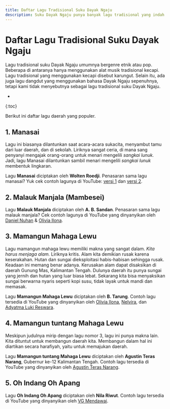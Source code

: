 ```yaml
---
title: Daftar Lagu Tradisional Suku Dayak Ngaju
description: Suku Dayak Ngaju punya banyak lagu tradisional yang indah.
---
```

# Daftar Lagu Tradisional Suku Dayak Ngaju

Lagu tradisional suku Dayak Ngaju umumnya bergenre etnik atau pop. Beberapa di antaranya hanya menggunakan alat musik tradisional kecapi. Lagu tradisional yang menggunakan kecapi disebut karungut. Selain itu, ada juga lagu dangdut yang menggunakan bahasa Dayak Ngaju sepenuhnya, tetapi kami tidak menyebutnya sebagai lagu tradisional suku Dayak Ngaju.

* 
{:toc}

Berikut ini daftar lagu daerah yang populer.

## 1. Manasai

Lagu ini biasanya dilantunkan saat acara-acara sukacita, menyambut tamu dari luar daerah, dan di sekolah. Liriknya sangat ceria, di mana sang penyanyi mengajak orang-orang untuk menari mengelili _sangkai lunuk._ Jadi, lagu Manasai dilantunkan sambil menari mengelili _sangkai lunuk_ membentuk lingkaran.

Lagu **Manasai** diciptakan oleh **Wolten Roedji**. Penasaran sama lagu manasai? Yuk cek contoh lagunya di YouTube: [versi 1](https://www.youtube.com/watch?v=O3xXLgIDIZs) dan [versi 2](https://www.youtube.com/watch?v=l1u-VKxMpC8).

## 2. Malauk Manjala (Mambesei)

Lagu **Malauk Manjala** diciptakan oleh **A. B. Sandan**. Penasaran sama lagu malauk manjala? Cek contoh lagunya di YouTube yang dinyanyikan oleh [Daniel Nuhan](https://www.youtube.com/watch?v=wuc-XsQa1bg) & [Olivia Ilona](https://www.youtube.com/watch?v=FLbvSfiQjv4).

## 3. Mamangun Mahaga Lewu

Lagu mamangun mahaga lewu memiliki makna yang sangat dalam. _Kita harus menjaga alam._ Liriknya kritis. Alam kita demikian rusak karena keserakahan. Hutan dan sungai dieksploitasi habis-habisan sehingga rusak. Keadaan ini memang benar adanya. Kerusakan alam dapat disaksikan di daerah Gunung Mas, Kalimantan Tengah. Dulunya daerah itu punya sungai yang jernih dan hutan yang luar biasa lebat. Sekarang kita bisa menyaksikan sungai berwarna nyaris seperti kopi susu, tidak layak untuk mandi dan memasak.

Lagu **Mamangun Mahaga Lewu** diciptakan oleh **B. Tarung**. Contoh lagu tersedia di YouTube yang dinyanyikan oleh [Olivia Ilona](https://www.youtube.com/watch?v=cWimIlYn-5E), [Nelvira](https://www.youtube.com/watch?v=oIRtxtM02OU), dan [Adyatma Luki Reswara](https://www.youtube.com/watch?v=lLjFtmb4OFk).

## 4. Mamangun tuntang Mahaga Lewu

Meskipun judulnya mirip dengan lagu nomor 3, lagu ini punya makna lain. Kita dituntut untuk membangun daerah kita. Membangun dalam hal ini diartikan secara harafiyah, yaitu untuk memajukan daerah.

Lagu **Mamangun tuntang Mahaga Lewu** diciptakan oleh **Agustin Teras Narang**, Gubernur ke-12 Kalimantan Tengah. Contoh lagu tersedia di YouTube yang dinyanyikan oleh [Agustin Teras Narang](https://www.youtube.com/watch?v=G444EVyUVJU).

## 5. Oh Indang Oh Apang

Lagu **Oh Indang Oh Apang** diciptakan oleh **Nila Riwut**. Contoh lagu tersedia di YouTube yang dinyanyikan oleh [VG Mendawai](https://www.youtube.com/watch?v=CXPXtEEJaHM).
